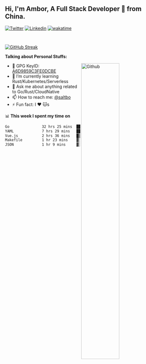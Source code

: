 ## Hi, I'm Ambor, A Full Stack Developer 🚀 from China.

[![Twitter](https://img.shields.io/badge/-saltbo-1ca0f1?style=flat&logo=twitter&logoColor=white)](https://twitter.com/rdsaltbo)
[![Linkedin](https://img.shields.io/badge/-saltbo-blue?style=flat&logo=Linkedin&logoColor=white)](https://www.linkedin.com/in/saltbo/)
[![wakatime](https://wakatime.com/badge/user/f82b1c77-faab-48cd-aef5-a12c0aff104b.svg)](https://wakatime.com/@f82b1c77-faab-48cd-aef5-a12c0aff104b)

&nbsp;  

[![GitHub Streak](http://github-readme-streak-stats.herokuapp.com?user=saltbo&hide_border=true&date_format=M%20j%5B%2C%20Y%5D)](https://git.io/streak-stats)

**Talking about Personal Stuffs:**
<!-- Any image aligned to the right. Beware the width  -->
<img width="50%" align="right" alt="Github" src="https://raw.githubusercontent.com/saltbo/saltbo/master/images/git-header.svg" />

- 🤘 GPG KeyID: [A6D9859C3FE0DCBE](https://saltbo.cn/pgp_keys.asc)
- 🌱 I’m currently learning Rust/Kubernetes/Serverless
- 💬 Ask me about anything related to Go/Rust/CloudNative
- 📫 How to reach me: [@saltbo](https://t.me/saltbo)
- ⚡ Fun fact: I :heart: :cat:s


📊 **This week I spent my time on**
<!--START_SECTION:waka-->

```txt
Go               32 hrs 25 mins  ████████████████▓░░░░░░░░   66.62 %
YAML             7 hrs 29 mins   ████░░░░░░░░░░░░░░░░░░░░░   15.40 %
Vue.js           2 hrs 36 mins   █▒░░░░░░░░░░░░░░░░░░░░░░░   05.34 %
Makefile         1 hr 23 mins    ▓░░░░░░░░░░░░░░░░░░░░░░░░   02.84 %
JSON             1 hr 9 mins     ▓░░░░░░░░░░░░░░░░░░░░░░░░   02.38 %
```

<!--END_SECTION:waka-->
